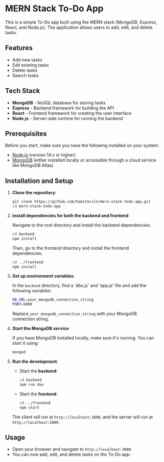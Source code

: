 # MERN Stack To-Do App

This is a simple To-Do app built using the MERN stack (MongoDB, Express, React, and Node.js). The application allows users to add, edit, and delete tasks.

## Features

- Add new tasks
- Edit existing tasks
- Delete tasks
- Search tasks

## Tech Stack

- **MongoDB** - NoSQL database for storing tasks
- **Express** - Backend framework for building the API
- **React** - Frontend framework for creating the user interface
- **Node.js** - Server-side runtime for running the backend

## Prerequisites

Before you start, make sure you have the following installed on your system:

- [Node.js](https://nodejs.org/) (version 14.x or higher)
- [MongoDB](https://www.mongodb.com/) (either installed locally or accessible through a cloud service like MongoDB Atlas)

## Installation and Setup

1. **Clone the repository**:

   ```bash
   git clone https://github.com/hamitarsln/mern-stack-todo-app.git
   cd mern-stack-todo-app
   ```

2. **Install dependencies for both the backend and frontend**:

   Navigate to the root directory and install the backend dependencies:

   ```bash
   cd backend
   npm install
   ```

   Then, go to the frontend directory and install the frontend dependencies:

   ```bash
   cd ../frontend
   npm install
   ```

3. **Set up environment variables**:

   In the `backend` directory, find a 'dbs.js' and 'app.js' file and add the following variables:

   ```bash
   DB_URL=your_mongodb_connection_string
   PORT=5000
   ```

   Replace `your_mongodb_connection_string` with your MongoDB connection string.

4. **Start the MongoDB service**:

   If you have MongoDB installed locally, make sure it's running. You can start it using:

   ```bash
   mongod
   ```

5. **Run the development**:

   - Start the **backend**:
     ```bash
     cd backend
     npm run dev
     ```

   - Start the **frontend**:
     ```bash
     cd ../frontend
     npm start
     ```

   The client will run at `http://localhost:3000`, and the server will run at `http://localhost:5000`.

## Usage

- Open your browser and navigate to `http://localhost:3000`.
- You can now add, edit, and delete tasks on the To-Do app.
